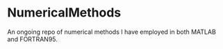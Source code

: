 # NumericalMethods

An ongoing repo of numerical methods I have employed in both MATLAB and FORTRAN95.
